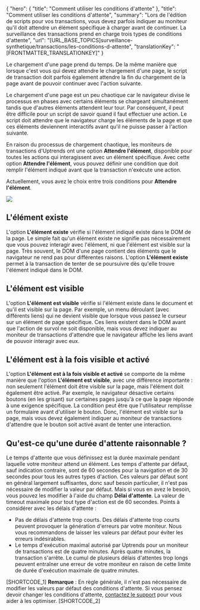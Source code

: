 {
  "hero": {
    "title": "Comment utiliser les conditions d'attente"
  },
  "title": "Comment utiliser les conditions d'attente",
  "summary": "Lors de l'édition de scripts pour vos transactions, vous devez parfois indiquer au moniteur qu'il doit attendre un élément spécifique à charger avant de continuer. La surveillance des transactions prend en charge trois types de conditions d'attente",
  "url": "[URL_BASE_TOPICS]surveillance-synthetique/transactions/les-conditions-d-attente",
  "translationKey": "[FRONTMATTER_TRANSLATIONKEY]"
}

Le chargement d'une page prend du temps. De la même manière que lorsque c'est vous qui devez attendre le chargement d'une page, le script de transaction doit parfois également attendre la fin du chargement de la page avant de pouvoir continuer avec l'action suivante.

Le chargement d'une page est un peu chaotique car le navigateur divise le processus en phases avec certains éléments se chargeant simultanément tandis que d'autres éléments attendent leur tour. Par conséquent, il peut être difficile pour un script de savoir quand il faut effectuer une action. Le script doit attendre que le navigateur charge les éléments de la page et que ces éléments deviennent interactifs avant qu'il ne puisse passer à l'action suivante.

En raison du processus de chargement chaotique, les moniteurs de transactions d'Uptrends ont une option **Attendre l'élément**, disponible pour toutes les actions qui interagissent avec un élément spécifique. Avec cette option **Attendre l'élément**, vous pouvez définir une condition que doit remplir l'élément indiqué avant que la transaction n'exécute une action.

Actuellement, vous avez le choix entre trois conditions pour **Attendre l'élément**.

![]([LINK_URL_1])

## L'élément existe

L'option **L'élément existe** vérifie si l'élément indiqué existe dans le DOM de la page. Le simple fait qu'un élément existe ne signifie pas nécessairement que vous pouvez interagir avec l'élément, ni que l'élément est visible sur la page. Très souvent, le DOM d'une page contient des éléments que le navigateur ne rend pas pour différentes raisons. L'option **L'élément existe** permet à la transaction de tenter de se poursuivre dès qu'elle trouve l'élément indiqué dans le DOM.

## L'élément est visible

L'option **L'élément est visible** vérifie si l'élément existe dans le document et qu'il est visible sur la page. Par exemple, un menu déroulant (avec différents liens) qui ne devient visible que lorsque vous passez le curseur sur un élément de page spécifique. Ces liens existent dans le DOM avant que l'action de survol ne soit disponible, mais vous devez indiquer au moniteur de transactions d'attendre que le navigateur affiche les liens avant de pouvoir interagir avec eux.

## L'élément est à la fois visible et activé

L'option **L'élément est à la fois visible et activé** se comporte de la même manière que l'option **L'élément est visible**, avec une différence importante : non seulement l'élément doit être visible sur la page, mais l'élément doit également être activé. Par exemple, le navigateur désactive certains boutons (en les grisant) sur certaines pages jusqu'à ce que la page réponde à une exigence spécifique. La condition peut être que l'utilisateur remplisse un formulaire avant d'utiliser le bouton. Donc, l'élément est visible sur la page, mais vous devez également indiquer au moniteur de transactions d'attendre que le bouton soit activé avant de tenter une interaction.

## Qu'est-ce qu'une durée d'attente raisonnable ?

Le temps d'attente que vous définissez est la durée maximale pendant laquelle votre moniteur attend un élément. Les temps d'attente par défaut, sauf indication contraire, sont de 60 secondes pour la navigation et de 30 secondes pour tous les autres types d'action. Ces valeurs par défaut sont en général largement suffisantes, donc sauf besoin particulier, il n'est pas nécessaire de modifier la valeur par défaut. Mais si vous en avez le besoin, vous pouvez les modifier à l'aide du champ **Délai d'attente**. La valeur de timeout maximale pour tout type d'action est de 60 secondes. Points à considérer avec les délais d'attente :

- Pas de délais d'attente trop courts. Des délais d'attente trop courts peuvent provoquer la génération d'erreurs par votre moniteur. Nous vous recommandons de laisser les valeurs par défaut pour éviter les erreurs indésirables.
- Le temps d'exécution maximal autorisé par Uptrends pour un moniteur de transactions est de quatre minutes. Après quatre minutes, la transaction s'arrête. Le cumul de plusieurs délais d'attentes trop longs peuvent entraîner une erreur de votre moniteur en raison de cette limite de durée d'exécution maximale de quatre minutes.

[SHORTCODE_1]
**Remarque** : En règle générale, il n'est pas nécessaire de modifier les valeurs par défaut des conditions d'attente. Si vous pensez devoir changer les conditions d'attente, [contactez le support]([LINK_URL_2]) pour vous aider à les optimiser.
[SHORTCODE_2]
